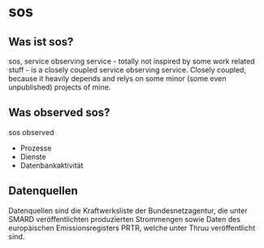 # sos

## Was ist sos?
sos, service observing service - totally not inspired by some work related stuff - is a closely coupled service observing service.
Closely coupled, because it heavily depends and relys on some minor (some even unpublished) projects of mine.

## Was observed sos?
sos observed
- Prozesse
- Dienste
- Datenbankaktivität

## Datenquellen
Datenquellen sind die Kraftwerksliste der Bundesnetzagentur, die unter SMARD veröffentlichten produzierten Strommengen sowie Daten des europäischen Emissionsregisters PRTR, welche unter Thruu veröffentlicht sind.